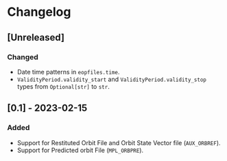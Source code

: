 # Changelog

## [Unreleased]

### Changed
- Date time patterns in `eopfiles.time`.
- `ValidityPeriod.validity_start` and `ValidityPeriod.validity_stop` types from
  `Optional[str]` to `str`.

## [0.1] - 2023-02-15

### Added
- Support for Restituted Orbit File and Orbit State Vector file (`AUX_ORBREF`).
- Support for Predicted orbit File (`MPL_ORBPRE`).
